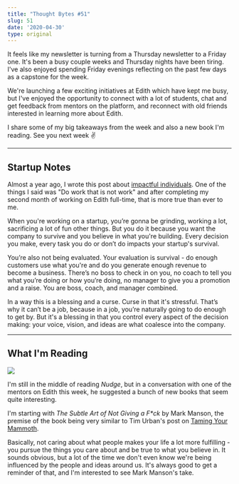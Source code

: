 ```yaml
---
title: "Thought Bytes #51"
slug: 51
date: '2020-04-30'
type: original
---
```


It feels like my newsletter is turning from a Thursday newsletter to a Friday one. It's been a busy couple weeks and Thursday nights have been tiring. I've also enjoyed spending Friday evenings reflecting on the past few days as a capstone for the week.

We're launching a few exciting initiatives at Edith which have kept me busy, but I've enjoyed the opportunity to connect with a lot of students, chat and get feedback from mentors on the platform, and reconnect with old friends interested in learning more about Edith.

I share some of my big takeaways from the week and also a new book I'm reading. See you next week ✌️

---

## Startup Notes

Almost a year ago, I wrote this post about [impactful individuals](/blog/impactful-individuals). One of the things I said was "Do work that is not work" and after completing my second month of working on Edith full-time, that is more true than ever to me.

When you're working on a startup, you’re gonna be grinding, working a lot, sacrificing a lot of fun other things. But you do it because you want the company to survive and you believe in what you're building. Every decision you make, every task you do or don’t do impacts your startup's survival.

You’re also not being evaluated. Your evaluation is survival - do enough customers use what you're and do you generate enough revenue to become a business. There’s no boss to check in on you, no coach to tell you what you’re doing or how you’re doing, no manager to give you a promotion and a raise. You are boss, coach, and manager combined.

In a way this is a blessing and a curse. Curse in that it's stressful. That’s why it can’t be a job, because in a job, you’re naturally going to do enough to get by. But it's a blessing in that you control every aspect of the decision making: your voice, vision, and ideas are what coalesce into the company.

---

## What I'm Reading

![](/books/subtle-art-of-not-giving-a-f.jpg)

I'm still in the middle of reading *Nudge*, but in a conversation with one of the mentors on Edith this week, he suggested a bunch of new books that seem quite interesting.

I'm starting with *The Subtle Art of Not Giving a F\*ck* by Mark Manson, the premise of the book being very similar to Tim Urban's post on [Taming Your Mammoth](https://waitbutwhy.com/2014/06/taming-mammoth-let-peoples-opinions-run-life.html).

Basically, not caring about what people makes your life a lot more fulfilling - you pursue the things you care about and be true to what you believe in. It sounds obvious, but a lot of the time we don't even know we're being influenced by the people and ideas around us. It's always good to get a reminder of that, and I'm interested to see Mark Manson's take.